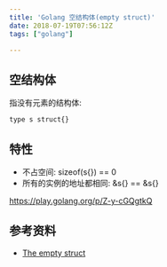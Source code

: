 ```yaml
---
title: 'Golang 空结构体(empty struct)'
date: 2018-07-19T07:56:12Z
tags: ["golang"]

---
```


## 空结构体
指没有元素的结构体:
```
type s struct{}
```

## 特性
- 不占空间: sizeof(s{}) == 0
- 所有的实例的地址都相同: &s{} == &s{}

https://play.golang.org/p/Z-y-cGQgtkQ

## 参考资料
- [The empty struct](https://dave.cheney.net/2014/03/25/the-empty-struct)